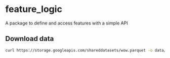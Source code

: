 # feature_logic
A package to define and access features with a simple API 

## Download data
```bash
curl https://storage.googleapis.com/shareddatasets/wow.parquet -o data/wow.parquet
```
